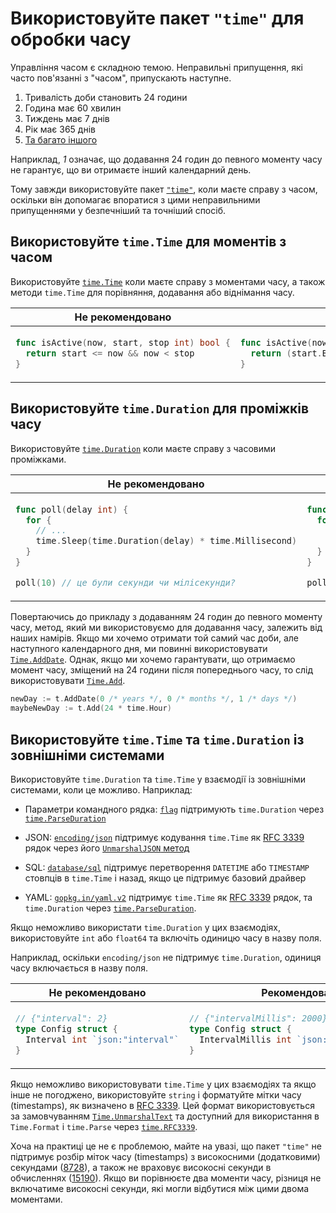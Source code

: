 # Використовуйте пакет `"time"` для обробки часу

Управління часом є складною темою. Неправильні припущення, які часто пов'язанні з "часом",
припускають наступне.

1. Тривалість доби становить 24 години
2. Година має 60 хвилин
3. Тиждень має 7 днів
4. Рік має 365 днів
5. [Та багато іншого](https://infiniteundo.com/post/25326999628/falsehoods-programmers-believe-about-time)

Наприклад, *1* означає, що додавання 24 годин до певного моменту часу не гарантує,
що ви отримаєте інший календарний день.

Тому завжди використовуйте пакет [`"time"`], коли маєте справу з часом, оскільки він
допомагає впоратися з цими неправильними припущеннями у безпечніший та точніший спосіб.

  [`"time"`]: https://golang.org/pkg/time/

## Використовуйте `time.Time` для моментів з часом

Використовуйте [`time.Time`] коли маєте справу з моментами часу, а також методи `time.Time` для
порівняння, додавання або віднімання часу.

  [`time.Time`]: https://golang.org/pkg/time/#Time

<table>
<thead><tr><th>Не рекомендовано</th><th>Рекомендовано</th></tr></thead>
<tbody>
<tr><td>

```go
func isActive(now, start, stop int) bool {
  return start <= now && now < stop
}
```

</td><td>

```go
func isActive(now, start, stop time.Time) bool {
  return (start.Before(now) || start.Equal(now)) && now.Before(stop)
}
```

</td></tr>
</tbody></table>

## Використовуйте `time.Duration` для проміжків часу

Використовуйте [`time.Duration`] коли маєте справу з часовими проміжками.

  [`time.Duration`]: https://golang.org/pkg/time/#Duration

<table>
<thead><tr><th>Не рекомендовано</th><th>Рекомендовано</th></tr></thead>
<tbody>
<tr><td>

```go
func poll(delay int) {
  for {
    // ...
    time.Sleep(time.Duration(delay) * time.Millisecond)
  }
}

poll(10) // це були секунди чи мілісекунди?
```

</td><td>

```go
func poll(delay time.Duration) {
  for {
    // ...
    time.Sleep(delay)
  }
}

poll(10*time.Second)
```

</td></tr>
</tbody></table>

Повертаючись до прикладу з додаванням 24 годин до певного моменту часу,
метод, який ми використовуємо для додавання часу, залежить від наших намірів.
Якщо ми хочемо отримати той самий час доби, але наступного календарного дня, ми повинні
використовувати [`Time.AddDate`]. Однак, якщо ми хочемо гарантувати, що отримаємо момент часу,
зміщений на 24 години після попереднього часу, то слід використовувати [`Time.Add`].

  [`Time.AddDate`]: https://golang.org/pkg/time/#Time.AddDate
  [`Time.Add`]: https://golang.org/pkg/time/#Time.Add

```go
newDay := t.AddDate(0 /* years */, 0 /* months */, 1 /* days */)
maybeNewDay := t.Add(24 * time.Hour)
```

## Використовуйте `time.Time` та `time.Duration` із зовнішніми системами

Використовуйте `time.Duration` та `time.Time` у взаємодії із зовнішніми системами, коли це можливо.
Наприклад:

- Параметри командного рядка: [`flag`] підтримують `time.Duration` через
  [`time.ParseDuration`]
- JSON: [`encoding/json`] підтримує кодування `time.Time` як [RFC 3339]
  рядок через його [`UnmarshalJSON` метод]
- SQL: [`database/sql`] підтримує перетворення `DATETIME` або `TIMESTAMP` стовпців
  в `time.Time` і назад, якщо це підтримує базовий драйвер
- YAML: [`gopkg.in/yaml.v2`] підтримує `time.Time` як [RFC 3339] рядок, та
  `time.Duration` через [`time.ParseDuration`].

  [`flag`]: https://golang.org/pkg/flag/
  [`time.ParseDuration`]: https://golang.org/pkg/time/#ParseDuration
  [`encoding/json`]: https://golang.org/pkg/encoding/json/
  [RFC 3339]: https://tools.ietf.org/html/rfc3339
  [`UnmarshalJSON` метод]: https://golang.org/pkg/time/#Time.UnmarshalJSON
  [`database/sql`]: https://golang.org/pkg/database/sql/
  [`gopkg.in/yaml.v2`]: https://godoc.org/gopkg.in/yaml.v2

Якщо неможливо використати `time.Duration` у цих взаємодіях, використовуйте
`int` або `float64` та включіть одиницю часу в назву поля.

Наприклад, оскільки `encoding/json` не підтримує `time.Duration`, одиниця часу включається в назву поля.

<table>
<thead><tr><th>Не рекомендовано</th><th>Рекомендовано</th></tr></thead>
<tbody>
<tr><td>

```go
// {"interval": 2}
type Config struct {
  Interval int `json:"interval"`
}
```

</td><td>

```go
// {"intervalMillis": 2000}
type Config struct {
  IntervalMillis int `json:"intervalMillis"`
}
```

</td></tr>
</tbody></table>

Якщо неможливо використовувати `time.Time` у цих взаємодіях та якщо інше не погоджено,
використовуйте `string` і форматуйте мітки часу (timestamps), як визначено в [RFC 3339].
Цей формат використовується за замовчуванням  [`Time.UnmarshalText`] та доступний
для використання в `Time.Format` і `time.Parse` через [`time.RFC3339`].

  [`Time.UnmarshalText`]: https://golang.org/pkg/time/#Time.UnmarshalText
  [`time.RFC3339`]: https://golang.org/pkg/time/#RFC3339

Хоча на практиці це не є проблемою, майте на увазі, що пакет `"time"` не підтримує
розбір міток часу (timestamps) з високосними (додатковими) секундами ([8728]),
а також не враховує високосні секунди в обчисленнях ([15190]). Якщо ви порівнюєте два моменти часу,
різниця не включатиме високосні секунди, які могли відбутися між цими двома моментами.

  [8728]: https://github.com/golang/go/issues/8728
  [15190]: https://github.com/golang/go/issues/15190
